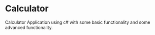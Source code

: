 # Calculator

Calculator Application using c# with some basic functionality and some advanced functionality.
